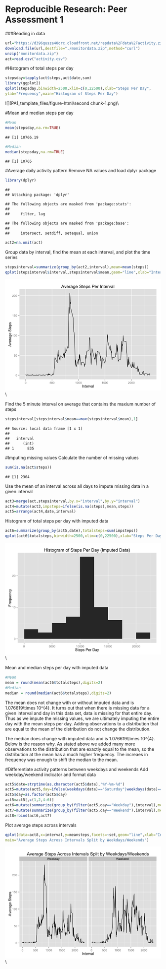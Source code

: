 # Reproducible Research: Peer Assessment 1
###Reading in data

```r
url="https://d396qusza40orc.cloudfront.net/repdata%2Fdata%2Factivity.zip"
download.file(url,destfile="./monitordata.zip",method="curl")
unzip("monitordata.zip")
act=read.csv("activity.csv")
```

#Histogram of total steps per day

```r
stepsday=tapply(act$steps,act$date,sum)
library(ggplot2)
qplot(stepsday,binwidth=2500,xlim=c(0,22500),xlab="Steps Per Day",
ylab="Frequency",main="Histogram of Steps Per Day")
```

![](PA1_template_files/figure-html/second chunk-1.png)\

#Mean and median steps per day

```r
#Mean
mean(stepsday,na.rm=TRUE)
```

```
## [1] 10766.19
```

```r
#Median
median(stepsday,na.rm=TRUE)
```

```
## [1] 10765
```

#Average daily activity pattern
Remove NA values and load dplyr package

```r
library(dplyr)
```

```
## 
## Attaching package: 'dplyr'
```

```
## The following objects are masked from 'package:stats':
## 
##     filter, lag
```

```
## The following objects are masked from 'package:base':
## 
##     intersect, setdiff, setequal, union
```

```r
act2=na.omit(act)
```

Group data by interval, find the mean at each interval, and plot the time series

```r
stepsinterval=summarize(group_by(act2,interval),mean=mean(steps))
qplot(stepsinterval$interval,stepsinterval$mean,geom="line",xlab="Interval",ylab="Average Steps",main = "Average Steps Per Interval")
```

![](PA1_template_files/figure-html/unnamed-chunk-4-1.png)\

Find the 5 minute interval on average that contains the maxium number of steps

```r
stepsinterval[stepsinterval$mean==max(stepsinterval$mean),1]
```

```
## Source: local data frame [1 x 1]
## 
##   interval
##      (int)
## 1      835
```

#Imputing missing values
Calculate the number of missing values

```r
sum(is.na(act$steps))
```

```
## [1] 2304
```

Use the mean of an interval across all days to impute missing data in a given interval

```r
act3=merge(act,stepsinterval,by.x="interval",by.y="interval")
act4=mutate(act3,impsteps=ifelse(is.na(steps),mean,steps))
act5=arrange(act4,date,interval)
```

Histogram of total steps per day with imputed data

```r
act6=summarize(group_by(act5,date),totalsteps=sum(impsteps))
qplot(act6$totalsteps,binwidth=2500,xlim=c(0,22500),xlab="Steps Per Day",ylab="Frequency",main="Histogram of Steps Per Day (Imputed Data)")
```

![](PA1_template_files/figure-html/unnamed-chunk-8-1.png)\

Mean and median steps per day with imputed data

```r
#Mean
mean = round(mean(act6$totalsteps),digits=2)
#Median
median = round(median(act6$totalsteps),digits=2)
```
The mean does not change with or without imputed data and is 1.076619\times 10^{4}.  It turns out that when there is missing data for a given interval and day in this data set, data is missing for that entire day. Thus as we impute the missing values, we are ultimately imputing the entire day with the mean steps per day. Adding observations to a distribution that are equal to the mean of the distribution do not change the distribution.

The median does change with imputed data and is 1.076619\times 10^{4}.  Below is the reason why. As stated above we added many more observations to the distribution that are exactly equal to the mean, so the distribution at the mean has a much higher frequency.  The increaes in frequency was enough to shift the median to the mean.

#Differentiate activity patterns between weekdays and weekends
Add weekday/weekend indicator and format data

```r
act5$date=strptime(as.character(act5$date),"%Y-%m-%d")
act5=mutate(act5,day=ifelse(weekdays(date)=="Saturday"|weekdays(date)=="Sunday","Weekend","Weekday"))
act5$day=as.factor(act5$day)
act5=act5[,c(1,2,4:6)]
act6=mutate(summarize(group_by(filter(act5,day=="Weekday"),interval),meansteps=mean(impsteps)),set="Weekday")
act7=mutate(summarize(group_by(filter(act5,day=="Weekend"),interval),meansteps=mean(impsteps)),set="Weekend")
act8=rbind(act6,act7)
```

Plot average steps across intervals

```r
qplot(data=act8,x=interval,y=meansteps,facets=~set,geom="line",xlab="Interval",ylab="Average Steps",
main="Average Steps Across Intervals Split by Weekdays/Weekends")
```

![](PA1_template_files/figure-html/unnamed-chunk-11-1.png)\

